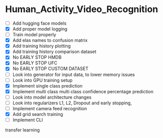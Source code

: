 # Human_Activity_Video_Recognition

- [ ] Add hugging face models
- [x] Add proper model logging
- [ ] Train model properly
- [x] Add elas names to confusion matrix
- [x] Add training history plotting
- [x] Add training history comparison dataset
- [x] No EARLY STOP HMDB
- [x] No EARLY STOP UFC
- [x] No EARLY STOP CUSTOM DATASET
- [ ] Look into generator for input data, to lower memory issues
- [ ] Look into GPU training setup
- [x] Implement single class prediction
- [x] Implement multi class multi class confidence percentage prediction
- [ ] Look into model architecture changes
- [ ] Look into regularizers L1, L2, Dropout and early stopping,
- [ ] Implement camera feed recognition
- [x] Add grid search training
- [ ] Implement CLI

transfer learning
